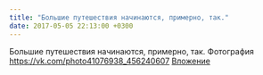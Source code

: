 ```yaml
---
title: "Большие путешествия начинаются, примерно, так."
date: 2017-05-05 22:13:00 +0300
---
```


Большие путешествия начинаются, примерно, так.
Фотография
<a class="vk-attach" href="https://vk.com/photo41076938_456240607">https://vk.com/photo41076938_456240607</a>
<a class="vk-attach" href="https://vk.com/photo41076938_456240607">Вложение</a>
